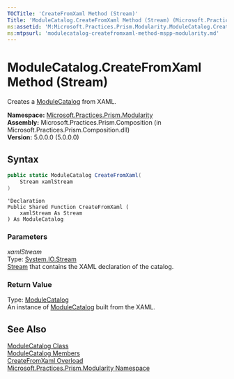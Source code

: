 ```yaml
---
TOCTitle: 'CreateFromXaml Method (Stream)'
Title: 'ModuleCatalog.CreateFromXaml Method (Stream) (Microsoft.Practices.Prism.Modularity)'
ms:assetid: 'M:Microsoft.Practices.Prism.Modularity.ModuleCatalog.CreateFromXaml(System.IO.Stream)'
ms:mtpsurl: 'modulecatalog-createfromxaml-method-mspp-modularity.md'
---
```


# ModuleCatalog.CreateFromXaml Method (Stream)

Creates a [ModuleCatalog](/patterns-practices/reference/modulecatalog-class-mspp-modularity) from XAML.

**Namespace:** [Microsoft.Practices.Prism.Modularity](/patterns-practices/reference/mspp-modularity-namespace)  
**Assembly:** Microsoft.Practices.Prism.Composition (in Microsoft.Practices.Prism.Composition.dll)  
**Version:** 5.0.0.0 (5.0.0.0)

## Syntax

```C#
public static ModuleCatalog CreateFromXaml(
	Stream xamlStream
)
```
```VB
'Declaration
Public Shared Function CreateFromXaml ( 
	xamlStream As Stream
) As ModuleCatalog
```

### Parameters

*xamlStream*  
Type: [System.IO.Stream](http://msdn.microsoft.com/en-us/library/8f86tw9e)   
[Stream](http://msdn.microsoft.com/en-us/library/8f86tw9e) that contains the XAML declaration of the catalog.

### Return Value

Type: [ModuleCatalog](/patterns-practices/reference/modulecatalog-class-mspp-modularity)   
An instance of [ModuleCatalog](/patterns-practices/reference/modulecatalog-class-mspp-modularity) built from the XAML.

## See Also

[ModuleCatalog Class](/patterns-practices/reference/modulecatalog-class-mspp-modularity)  
[ModuleCatalog Members](/patterns-practices/reference/modulecatalog-members-mspp-modularity)  
[CreateFromXaml Overload](/patterns-practices/reference/modulecatalog-createfromxaml-method-mspp-modularity)  
[Microsoft.Practices.Prism.Modularity Namespace](/patterns-practices/reference/mspp-modularity-namespace)  